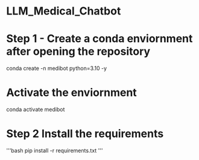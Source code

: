 # LLM_Medical_Chatbot

# Step 1 - Create a conda enviornment after opening the repository 
conda create -n medibot python=3.10 -y

# Activate the enviornment
conda activate medibot 

# Step 2 Install the requirements
'''bash
pip install -r requirements.txt
'''